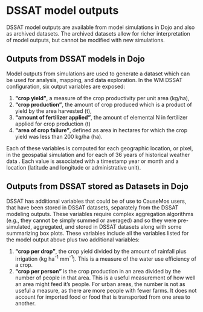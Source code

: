 # DSSAT model outputs #

DSSAT model outputs are available from model simulations in Dojo and also as archived datasets. The archived datasets allow for richer interpretation of model outputs, but cannot be modified with new simulations.

## Outputs from DSSAT models in Dojo ##

Model outputs from simulations are used to generate a dataset which can be used for analysis, mapping, and data exploration. In the WM DSSAT configuration, six output variables are exposed: 
1.	**“crop yield”**, a measure of the crop productivity per unit area (kg/ha), 
2.	**“crop production”**, the amount of crop produced which is a product of yield by the area harvested (t), 
3.	**“amount of fertilizer applied”**, the amount of elemental N in fertilizer applied for crop production (t) 
4.	**“area of crop failure”**, defined as area in hectares for which the crop yield was less than 200 kg/ha (ha).

Each of these variables is computed for each geographic location, or pixel, in the geospatial simulation and for each of 36 years of historical weather data .  Each value is associated with a timestamp year or month and a location (latitude and longitude or administrative unit). 

## Outputs from DSSAT stored as Datasets in Dojo ##

DSSAT has additional variables that could be of use to CauseMos users, that have been stored in DSSAT datasets, separately from the DSSAT modeling outputs. These variables require complex aggregation algorithms (e.g., they cannot be simply summed or averaged) and so they were pre-simulated, aggregated, and stored in DSSAT datasets along with some summarizing box plots. These variables include all the variables listed for the model output above plus two additional variables:
1.	**“crop per drop”**, the crop yield divided by the amount of rainfall plus irrigation (kg ha<sup>-1</sup> mm<sup>-1</sup>). This is a measure of the water use efficiency of a crop.
2.	**“crop per person”** is the crop production in an area divided by the number of people in that area. This is a useful measurement of how well an area might feed it’s people. For urban areas, the number is not as useful a measure, as there are more people with fewer farms. It does not account for imported food or food that is transported from one area to another.

<!-- Next page:

[DSSAT Model simulation types](Model_types.md)

[Home](index.md) -->

